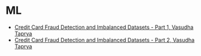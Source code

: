 # ML

- [Credit Card Fraud Detection and Imbalanced Datasets - Part 1, Vasudha Taprya](https://medium.com/analytics-vidhya/credit-card-fraud-detection-part-i-1061d4c0bd68)
- [Credit Card Fraud Detection and Imbalanced Datasets - Part 2, Vasudha Taprya](https://medium.com/analytics-vidhya/credit-card-fraud-detection-part-2-3e75d0022b9b)